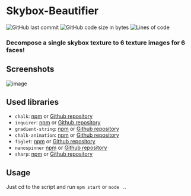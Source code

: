# Skybox-Beautifier

![GitHub last commit](https://img.shields.io/github/last-commit/alexandreaero/Skybox-Beautifier)
![GitHub code size in bytes](https://img.shields.io/github/languages/code-size/alexandreaero/Skybox-Beautifier)
![Lines of code](https://img.shields.io/tokei/lines/github/alexandreaero/Skybox-Beautifier)

### Decompose a single skybox texture to 6 texture images for 6 faces!

## Screenshots
![image](https://user-images.githubusercontent.com/66020831/208423648-5562a49d-362d-4be4-a8b5-b11a86f7ce4d.png)

## Used libraries
- ``chalk``: [npm](https://www.npmjs.com/package/chalk) or [Github repository](https://github.com/chalk/chalk)
- ``inquirer``: [npm](https://www.npmjs.com/package/inquirer) or [Github repository](https://github.com/SBoudrias/Inquirer.js)
- ``gradient-string``: [npm](https://www.npmjs.com/package/gradient-string) or [Github repository](https://github.com/bokub/gradient-string)
- ``chalk-animation``: [npm](https://www.npmjs.com/package/chalk-animation) or [Github repository](https://github.com/bokub/chalk-animation)
- ``figlet``: [npm](https://www.npmjs.com/package/figlet) or [Github repository](https://github.com/patorjk/figlet.js)
- ``nanospinner`` [npm](https://www.npmjs.com/package/nanospinner) or [Github repository](https://github.com/usmanyunusov/nanospinner)
- ``sharp``: [npm](https://www.npmjs.com/package/sharp) or [Github repository](https://github.com/lovell/sharp)

## Usage
Just cd to the script and run ``npm start`` or ``node .``.
